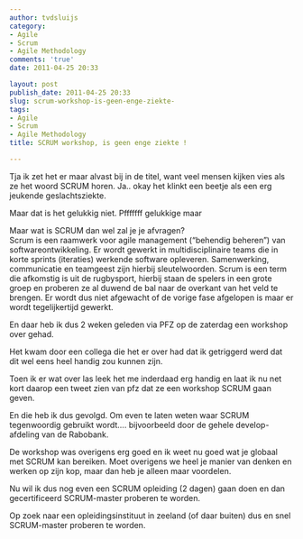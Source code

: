 ```yaml
---
author: tvdsluijs
category:
- Agile
- Scrum
- Agile Methodology
comments: 'true'
date: 2011-04-25 20:33

layout: post
publish_date: 2011-04-25 20:33
slug: scrum-workshop-is-geen-enge-ziekte-
tags:
- Agile
- Scrum
- Agile Methodology
title: SCRUM workshop, is geen enge ziekte !

---
```

Tja ik zet het er maar alvast bij in de titel, want veel mensen kijken vies
als ze het woord SCRUM horen. Ja.. okay het klinkt een beetje als een erg
jeukende geslachtsziekte.

Maar dat is het gelukkig niet. Pfffffff gelukkige maar

Maar wat is SCRUM dan wel zal je je afvragen?  
Scrum is een raamwerk voor agile management (“behendig beheren”) van
softwareontwikkeling. Er wordt gewerkt in multidisciplinaire teams die in
korte sprints (iteraties) werkende software opleveren. Samenwerking,
communicatie en teamgeest zijn hierbij sleutelwoorden. Scrum is een term die
afkomstig is uit de rugbysport, hierbij staan de spelers in een grote groep en
proberen ze al duwend de bal naar de overkant van het veld te brengen. Er
wordt dus niet afgewacht of de vorige fase afgelopen is maar er wordt
tegelijkertijd gewerkt.

En daar heb ik dus 2 weken geleden via PFZ op de zaterdag een workshop over
gehad.

Het kwam door een collega die het er over had dat ik getriggerd werd dat dit
wel eens heel handig zou kunnen zijn.

Toen ik er wat over las leek het me inderdaad erg handig en laat ik nu net
kort daarop een tweet zien van pfz dat ze een workshop SCRUM gaan geven.

En die heb ik dus gevolgd. Om even te laten weten waar SCRUM tegenwoordig
gebruikt wordt…. bijvoorbeeld door de gehele develop-afdeling van de Rabobank.

De workshop was overigens erg goed en ik weet nu goed wat je globaal met SCRUM
kan bereiken. Moet overigens we heel je manier van denken en werken op zijn
kop, maar dan heb je alleen maar voordelen.

Nu wil ik dus nog even een SCRUM opleiding (2 dagen) gaan doen en dan
gecertificeerd SCRUM-master proberen te worden.

Op zoek naar een opleidingsinstituut in zeeland (of daar buiten) dus en snel
SCRUM-master proberen te worden.

